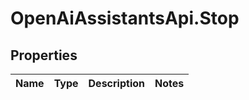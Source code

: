 # OpenAiAssistantsApi.Stop

## Properties

Name | Type | Description | Notes
------------ | ------------- | ------------- | -------------


